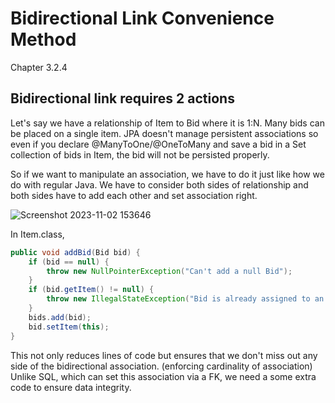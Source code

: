# Bidirectional Link Convenience Method

Chapter 3.2.4

## Bidirectional link requires 2 actions
Let's say we have a relationship of Item to Bid where it is 1:N. Many bids can be placed on a single item.
JPA doesn't manage persistent associations so even if you declare @ManyToOne/@OneToMany and save a bid in a Set collection of bids in Item,
the bid will not be persisted properly.

So if we want to manipulate an association, we have to do it just like how we do with regular Java. We have to consider both sides of relationship and
both sides have to add each other and set association right.

![Screenshot 2023-11-02 153646](https://github.com/brian6484/StudyNote/assets/56388433/5315ee41-3999-49bb-a22f-ce2b1f7d8250)

In Item.class,
```java
public void addBid(Bid bid) {
    if (bid == null) {
        throw new NullPointerException("Can't add a null Bid");
    }
    if (bid.getItem() != null) {
        throw new IllegalStateException("Bid is already assigned to an Item");
    }
    bids.add(bid);
    bid.setItem(this);
}
```

This not only reduces lines of code but ensures that we don't miss out any side of the bidirectional association. (enforcing cardinality of association)
Unlike SQL, which can set this association via a FK, we need a some extra code to ensure data integrity. 
